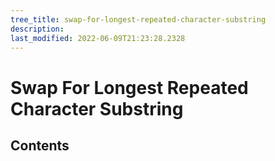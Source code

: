 ```yaml
---
tree_title: swap-for-longest-repeated-character-substring
description: 
last_modified: 2022-06-09T21:23:28.2328
---
```


# Swap For Longest Repeated Character Substring

## Contents
